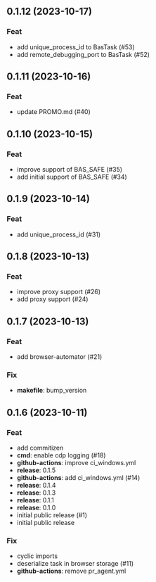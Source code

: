 ## 0.1.12 (2023-10-17)

### Feat

- add unique_process_id to BasTask (#53)
- add remote_debugging_port to BasTask (#52)

## 0.1.11 (2023-10-16)

### Feat

- update PROMO.md (#40)

## 0.1.10 (2023-10-15)

### Feat

- improve support of BAS_SAFE (#35)
- add initial support of BAS_SAFE (#34)

## 0.1.9 (2023-10-14)

### Feat

- add unique_process_id (#31)

## 0.1.8 (2023-10-13)

### Feat

- improve proxy support (#26)
- add proxy support (#24)

## 0.1.7 (2023-10-13)

### Feat

- add browser-automator (#21)

### Fix

- **makefile**: bump_version

## 0.1.6 (2023-10-11)

### Feat

- add commitizen
- **cmd**: enable cdp logging (#18)
- **github-actions**: improve ci_windows.yml
- **release**: 0.1.5
- **github-actions**: add ci_windows.yml (#14)
- **release**: 0.1.4
- **release**: 0.1.3
- **release**: 0.1.1
- **release**: 0.1.0
- initial public release (#1)
- initial public release

### Fix

- cyclic imports
- deserialize task in browser storage (#11)
- **github-actions**: remove pr_agent.yml
